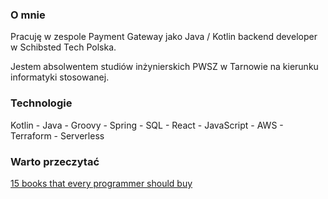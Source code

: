 ### O mnie
Pracuję w zespole Payment Gateway jako Java / Kotlin backend developer w Schibsted Tech Polska.

Jestem absolwentem studiów inżynierskich PWSZ w Tarnowie na kierunku informatyki stosowanej.

### Technologie
Kotlin - Java - Groovy - Spring - SQL - React - JavaScript - AWS - Terraform - Serverless

### Warto przeczytać
[15 books that every programmer should buy](https://gsari.medium.com/15-books-that-every-programmer-should-buy-85525b509633)
